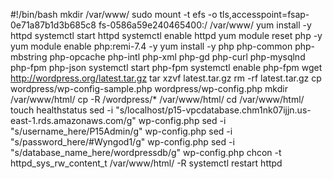 #!/bin/bash
mkdir /var/www/
sudo mount -t efs -o tls,accesspoint=fsap-0e71a87b1d3b685c8 fs-0586a59e240465400:/ /var/www/
yum install -y httpd 
systemctl start httpd
systemctl enable httpd
yum module reset php -y
yum module enable php:remi-7.4 -y
yum install -y php php-common php-mbstring php-opcache php-intl php-xml php-gd php-curl php-mysqlnd php-fpm php-json
systemctl start php-fpm
systemctl enable php-fpm
wget http://wordpress.org/latest.tar.gz
tar xzvf latest.tar.gz
rm -rf latest.tar.gz
cp wordpress/wp-config-sample.php wordpress/wp-config.php
mkdir /var/www/html/
cp -R /wordpress/* /var/www/html/
cd /var/www/html/
touch healthstatus
sed -i "s/localhost/p15-vpcdatabase.chm1nk07ijjn.us-east-1.rds.amazonaws.com/g" wp-config.php 
sed -i "s/username_here/P15Admin/g" wp-config.php 
sed -i "s/password_here/#Wyngod1/g" wp-config.php 
sed -i "s/database_name_here/wordpressdb/g" wp-config.php 
chcon -t httpd_sys_rw_content_t /var/www/html/ -R
systemctl restart httpd









